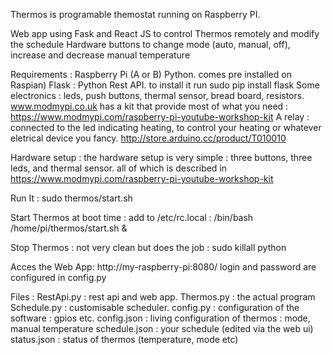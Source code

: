 
Thermos is programable themostat running on Raspberry PI.


Web app using Fask and React JS to control Thermos remotely and modify the schedule
Hardware buttons to change mode (auto, manual, off), increase and decrease manual temperature

Requirements :
	Raspberry Pi (A or B)
	Python. comes pre installed on Raspian)
	Flask : Python Rest API. to install it run  sudo pip install flask
	Some electronics : leds, push buttons, thermal sensor, bread board, resistors. www.modmypi.co.uk has a kit that provide most of what you need : https://www.modmypi.com/raspberry-pi-youtube-workshop-kit
	A relay : connected to the led indicating heating, to control your heating or whatever eletrical device you fancy. http://store.arduino.cc/product/T010010

Hardware setup : 
	the hardware setup is very simple : three buttons, three leds, and thermal sensor. 
	all of which is described in https://www.modmypi.com/raspberry-pi-youtube-workshop-kit
	
Run It :
	sudo thermos/start.sh

Start Thermos at boot time :
	add to /etc/rc.local : /bin/bash /home/pi/thermos/start.sh &

Stop Thermos :
	not very clean but does the job : sudo killall python

Acces the Web App:
	http://my-raspberry-pi:8080/
	login and password are configured in config.py

Files :
	RestApi.py : rest api and web app.
	Thermos.py : the actual program
	Schedule.py : customisable scheduler.
	config.py : configuration of the software : gpios etc.
	config.json :  living configuration of thermos : mode, manual temperature
	schedule.json : your schedule (edited via the web ui)
	status.json : status of thermos (temperature, mode etc)
	
